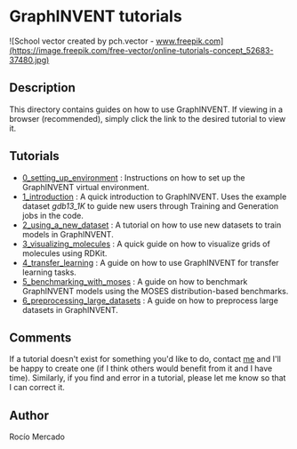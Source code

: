 # GraphINVENT tutorials

![School vector created by pch.vector - www.freepik.com](https://image.freepik.com/free-vector/online-tutorials-concept_52683-37480.jpg)

## Description
This directory contains guides on how to use GraphINVENT. If viewing in a browser (recommended), simply click the link to the desired tutorial to view it.

## Tutorials
* [0_setting_up_environment](./0_setting_up_environment.md) : Instructions on how to set up the GraphINVENT virtual environment.
* [1_introduction](./1_introduction.md) : A quick introduction to GraphINVENT. Uses the example dataset *gdb13_1K* to guide new users through Training and Generation jobs in the code.
* [2_using_a_new_dataset](./2_using_a_new_dataset.md) : A tutorial on how to use new datasets to train models in GraphINVENT.
* [3_visualizing_molecules](./3_visualizing_molecules.md) : A quick guide on how to visualize grids of molecules using RDKit.
* [4_transfer_learning](./4_transfer_learning.md) : A guide on how to use GraphINVENT for transfer learning tasks.
* [5_benchmarking_with_moses](./5_benchmarking_with_moses.md) : A guide on how to benchmark GraphINVENT models using the MOSES distribution-based benchmarks.
* [6_preprocessing_large_datasets](./6_preprocessing_large_datasets.md) : A guide on how to preprocess large datasets in GraphINVENT.

## Comments
If a tutorial doesn't exist for something you'd like to do, contact [me](https://github.com/rociomer) and I'll be happy to create one (if I think others would benefit from it and I have time). Similarly, if you find and error in a tutorial, please let me know so that I can correct it.

## Author
Rocío Mercado
